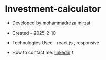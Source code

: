 # Investment-calculator

- Developed by mohammadreza mirzai

- Created - 2025-2-10

- Technologies Used - react.js , responsive

- How to contact me: [linkedin](https://www.linkedin.com/in/mohammadrezamirzai/)
t
